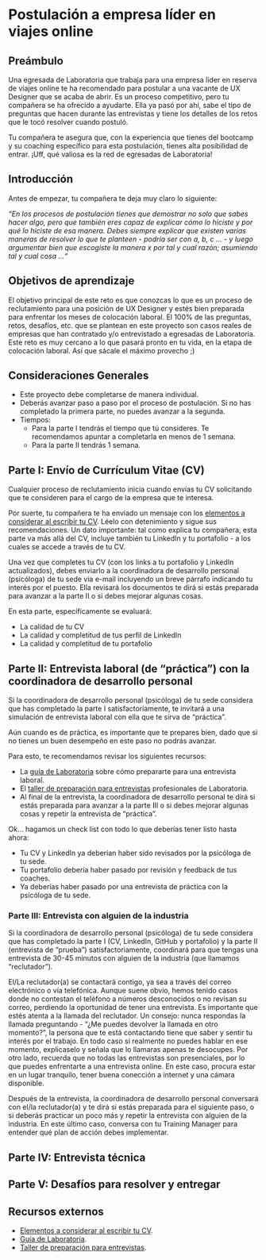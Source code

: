 
# Postulación a empresa líder en viajes online 

## Preámbulo

Una egresada de Laboratoria que trabaja para una empresa líder en reserva de viajes online te ha recomendado para postular a una vacante de UX Designer que se acaba de abrir. Es un proceso competitivo, pero tu compañera se ha ofrecido a ayudarte. Ella ya pasó por ahí, sabe el tipo de preguntas que hacen durante las entrevistas y tiene los detalles de los retos que le tocó resolver cuando postuló. 

Tu compañera te asegura que, con la experiencia que tienes del bootcamp y su coaching específico para esta postulación, tienes alta posibilidad de entrar. ¡Uff, qué valiosa es la red de egresadas de Laboratoria!

## Introducción

Antes de empezar, tu compañera te deja muy claro lo siguiente: 

*“En los procesos de postulación tienes que demostrar no solo que sabes hacer algo, pero que también eres capaz de explicar cómo lo hiciste y por qué lo hiciste de esa manera. Debes siempre explicar que existen varias maneras de resolver lo que te planteen - podría ser con a, b, c ... - y luego argumentar bien que escogiste la manera x por tal y cual razón; asumiendo tal y cual cosa ...“*

## Objetivos de aprendizaje

El objetivo principal de este reto es que conozcas lo que es un proceso de reclutamiento para una posición de UX Designer y estés bien preparada para enfrentar los meses de colocación laboral. El 100% de las preguntas, retos, desafíos, etc. que se plantean en este proyecto son casos reales de empresas que han contratado y/o entrevistado a egresadas de Laboratoria. Este reto es muy cercano a lo que pasará pronto en tu vida, en la etapa de colocación laboral. Así que sácale el máximo provecho ;)

## Consideraciones Generales

* Este proyecto debe completarse de manera individual. 
* Deberás avanzar paso a paso por el proceso de postulación. Si no has completado la primera parte, no puedes avanzar a la segunda.
* Tiempos:
     * Para la parte I tendrás el tiempo que tú consideres. Te recomendamos apuntar a completarla en menos de 1 semana.
     * Para la parte II tendrás 1 semana.
        
## Parte I: Envío de Currículum Vitae (CV)

Cualquier proceso de reclutamiento inicia cuando envías tu CV solicitando que te consideren para  el cargo de la empresa que te interesa.  

Por suerte, tu compañera te ha enviado un mensaje con los [elementos a considerar al escribir tu CV](https://drive.google.com/file/d/17BL00Qd0z2NBQkTEeg2_BgvQNsytMaMu/view?usp=sharing). Léelo con detenimiento y sigue sus recomendaciones. Un dato importante: tal como explica tu compañera, esta parte va más allá del CV, incluye también tu LinkedIn y tu portafolio - a los cuales se accede a través de tu CV.

Una vez que completes tu CV (con los links a tu portafolio y LinkedIn actualizados), debes enviarlo a la coordinadora de desarrollo personal (psicóloga) de tu sede via e-mail incluyendo un breve párrafo indicando tu interés por el puesto. Ella revisará los documentos te dirá si estás preparada para avanzar a la parte II o si debes mejorar algunas cosas. 

En esta parte, específicamente se evaluará:
* La calidad de tu CV 
* La calidad y completitud de tus perfil de LinkedIn 
* La calidad y completitud de tu portafolio

## Parte II: Entrevista laboral (de “práctica”) con la coordinadora de desarrollo personal

Si la coordinadora de desarrollo personal (psicóloga) de tu sede considera que has completado la parte I satisfactoriamente, te invitará a una simulación de entrevista laboral con ella que te sirva de “práctica”.

Aún cuando es de práctica, es importante que te prepares bien, dado que si no tienes un buen desempeño en este paso no podrás avanzar. 

Para esto, te recomendamos revisar los siguientes recursos:
* La [guía de Laboratoria](https://drive.google.com/file/d/1hwayjQlU7m6acBts9g0G5VBK8ZCcAN2b/view?usp=sharing) sobre cómo prepararte para una entrevista laboral.
* El [taller de preparación para entrevistas](https://docs.google.com/presentation/d/1IKc49cO4PQZVytL8pEgu9rogWYcuoguBcnKHgPKKXLs/edit?usp=sharing) profesionales de Laboratoria.
* Al final de la entrevista, la coordinadora de desarrollo personal te dirá si estás preparada para avanzar a la parte III o si debes mejorar algunas cosas y repetir la entrevista de “práctica”.

Ok… hagamos un check list con todo lo que deberías tener listo hasta ahora: 
* Tu CV y LinkedIn ya deberían haber sido revisados por la psicóloga de tu sede. 
* Tu portafolio debería haber pasado por revisión y feedback de tus coaches. 
* Ya deberías haber pasado por una entrevista de práctica con la psicóloga de tu sede.

### Parte III: Entrevista con alguien de la industria 

Si la coordinadora de desarrollo personal (psicóloga) de tu sede considera que has completado la parte I (CV, LinkedIn, GitHub y portafolio) y la parte II (entrevista de “prueba”) satisfactoriamente, coordinará para que tengas una entrevista de 30-45 minutos con alguien de la industria (que llamamos “reclutador”).

El/La reclutador(a) se contactará contigo, ya sea a través del correo electrónico o vía telefónica. Aunque suene obvio, hemos tenido casos donde no contestan el teléfono a números desconocidos o no revisan su correo, perdiendo la oportunidad de tener una entrevista. Es importante que estés atenta a la llamada del reclutador. Un consejo: nunca respondas la llamada preguntando - “¿Me puedes devolver la llamada en otro momento?”, la persona que te está contactando tiene que saber y sentir tu interés por el trabajo. En todo caso si realmente no puedes hablar en ese momento, explicaselo y señala que lo llamaras apenas te desocupes.  Por otro lado, recuerda que no todas las entrevistas son presenciales, por lo que puedes enfrentarte a una entrevista online. En este caso, procura estar en un lugar tranquilo, tener buena conección a internet y una cámara disponible.

Después de la entrevista, la coordinadora de desarrollo personal conversará con el/la reclutador(a) y te dirá si estás preparada para el siguiente paso, o si deberás practicar un poco más y repetir la entrevista con alguien de la industria. En este último caso, conversa con tu Training Manager para entender qué plan de acción debes implementar.

## Parte IV: Entrevista técnica

## Parte V: Desafíos para resolver y entregar

## Recursos externos
* [Elementos a considerar al escribir tu CV](https://drive.google.com/file/d/17BL00Qd0z2NBQkTEeg2_BgvQNsytMaMu/view?usp=sharing).
* [Guía de Laboratoria](https://drive.google.com/file/d/1hwayjQlU7m6acBts9g0G5VBK8ZCcAN2b/view?usp=sharing).
* [Taller de preparación para entrevistas](https://docs.google.com/presentation/d/1IKc49cO4PQZVytL8pEgu9rogWYcuoguBcnKHgPKKXLs/edit?usp=sharing).




